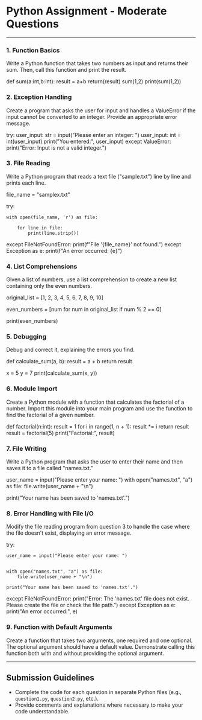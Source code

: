 # Python Assignment - Moderate Questions

---

### 1. Function Basics
Write a Python function that takes two numbers as input and returns their sum. Then, call this function and print the result.

def sum(a:int,b:int):
    result = a+b
    return(result)
sum(1,2)
print(sum(1,2))

### 2. Exception Handling
Create a program that asks the user for input and handles a ValueError if the input cannot be converted to an integer. Provide an appropriate error message.

try:
    user_input: str = input("Please enter an integer: ")
    user_input: int = int(user_input)
    print("You entered:", user_input)
except ValueError:
    print("Error: Input is not a valid integer.")


### 3. File Reading
Write a Python program that reads a text file ("sample.txt") line by line and prints each line.


file_name = "samplex.txt"

try:
    
    with open(file_name, 'r') as file:
       
        for line in file:
            print(line.strip()) 

except FileNotFoundError:
    print(f"File '{file_name}' not found.")
except Exception as e:
    print(f"An error occurred: {e}")


        
### 4. List Comprehensions
Given a list of numbers, use a list comprehension to create a new list containing only the even numbers.

original_list = [1, 2, 3, 4, 5, 6, 7, 8, 9, 10]

even_numbers = [num for num in original_list if num % 2 == 0]

print(even_numbers)


### 5. Debugging
Debug and correct it, explaining the errors you find.

def calculate_sum(a, b):
    result = a + b
    return result

x = 5
y = 7
print(calculate_sum(x, y))




### 6. Module Import
Create a Python module with a function that calculates the factorial of a number. Import this module into your main program and use the function to find the factorial of a given number.

def factorial(n:int):
    result = 1
    for i in range(1, n + 1):
        result *= i
    return result
result = factorial(5)
print("Factorial:", result)


### 7. File Writing
Write a Python program that asks the user to enter their name and then saves it to a file called "names.txt."

user_name = input("Please enter your name: ")
with open("names.txt", "a") as file:
    file.write(user_name + "\n")

print("Your name has been saved to 'names.txt'.")


### 8. Error Handling with File I/O
Modify the file reading program from question 3 to handle the case where the file doesn't exist, displaying an error message.

try:

    user_name = input("Please enter your name: ")


    with open("names.txt", "a") as file:
        file.write(user_name + "\n")

    print("Your name has been saved to 'names.txt'.")
except FileNotFoundError:
    print("Error: The 'names.txt' file does not exist. Please create the file or check the file path.")
except Exception as e:
    print("An error occurred:", e)

    
### 9. Function with Default Arguments
Create a function that takes two arguments, one required and one optional. The optional argument should have a default value. Demonstrate calling this function both with and without providing the optional argument.

---

## Submission Guidelines
- Complete the code for each question in separate Python files (e.g., `question1.py`, `question2.py`, etc.).
- Provide comments and explanations where necessary to make your code understandable.

